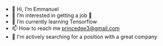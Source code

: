 - 👋 Hi, I’m Emmanuel
- 👀 I’m interested in getting a job 🥲
- 🌱 I’m currently learning Tensorflow
- 📫 How to reach me princedee3@gmail.com
- 🏢 I'm actively searching for a position with a great company
<!---
emeremikwu/emeremikwu is a ✨ special ✨ repository because its `README.md` (this file) appears on your GitHub profile.
You can click the Preview link to take a look at your changes.
--->
